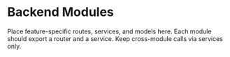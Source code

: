 # Backend Modules

Place feature-specific routes, services, and models here.
Each module should export a router and a service. Keep cross-module calls via services only.
